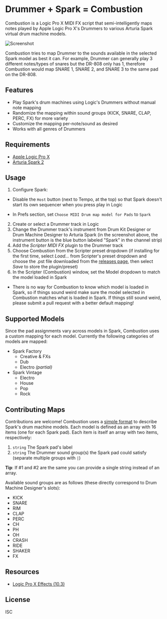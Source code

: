 
# Drummer + Spark = Combustion

Combustion is a Logic Pro X MIDI FX script that semi-intelligently maps notes played by Apple Logic Pro X's Drummers to various Arturia Spark virtual drum machine models.

![Screenshot](https://cloud.githubusercontent.com/assets/1151818/17042237/ec48c874-4f79-11e6-8c1f-ed3116ce6a4f.png)

Combustion tries to map Drummer to the sounds available in the selected Spark model as best it can. For example, Drummer can generally play 3 different notes/types of snares but the DR-808 only has 1, therefore Combustion would map SNARE 1, SNARE 2, and SNARE 3 to the same pad on the DR-808.

## Features

- Play Spark's drum machines using Logic's Drummers without manual note mapping
- Randomize the mapping within sound groups (KICK, SNARE, CLAP, PERC, FX) for more variety
- Customize the mapping per-note/sound as desired
- Works with all genres of Drummers

## Requirements

- [Apple Logic Pro X](https://www.apple.com/logic-pro/)
- [Arturia Spark 2](https://www.arturia.com/spark2/overview)

## Usage

1. Configure Spark:
  - Disable the `Host` button (next to Tempo, at the top) so that Spark doesn't start its own sequencer when you press play in Logic

  - In Prefs section, set `Choose MIDI Drum map model for Pads` to `Spark`
2. Create or select a Drummer track in Logic
3. Change the Drummer track's instrument from Drum Kit Designer or Drum Machine Designer to Arturia Spark (in the screenshot above, the instrument button is the blue button labeled "Spark" in the channel strip)
4. Add the *Scripter* *MIDI FX* plugin to the Drummer track
5. Choose Combustion from the Scripter preset dropdown (if installing for the first time, select *Load...* from Scripter's preset dropdown and choose the .pst file downloaded from the [releases page](https://github.com/bhj/combustion/releases), then select *Save* to store the plugin/preset)
6. In the Scripter (Combustion) window, set the Model dropdown to match the model loaded in Spark
  - There is no way for Combustion to know which model is loaded in Spark, so if things sound weird make sure the model selected in Combustion matches what is loaded in Spark. If things still sound weird, please submit a pull request with a better default mapping!

## Supported Models

Since the pad assignments vary across models in Spark, Combustion uses a custom mapping for each model. Currently the following categories of models are mapped:

- Spark Factory
  - Creative & FXs
  - Dub
  - Electro *(partial)*
- Spark Vintage
  - Electro
  - House
  - Pop
  - Rock

## Contributing Maps

Contributions are welcome! Combustion uses a [simple format](https://github.com/bhj/combustion/blob/master/combustion.js) to describe Spark's drum machine models. Each model is defined as an array with 16 items (one for each Spark pad). Each item is itself an array with two items, respectively:

1. `string` The Spark pad's label
2. `string` The Drummer sound group(s) the Spark pad could satisfy (separate multiple groups with `|`)

**Tip**: If #1 and #2 are the same you can provide a single string instead of an array.

Available sound groups are as follows (these directly correspond to Drum Machine Designer's slots):

- KICK
- SNARE
- RIM
- CLAP
- PERC
- CH
- PH
- OH
- CRASH
- RIDE
- SHAKER
- FX

## Resources

- [Logic Pro X Effects (10.3)](http://help.apple.com/logicpro-effects/mac/10.3/)

## License

ISC

